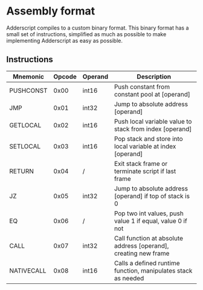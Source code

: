 # Assembly format
Adderscript compiles to a custom binary format. This binary format has a small set of instructions, simplified as much
as possible to make implementing Adderscript as easy as possible.

## Instructions
| Mnemonic | Opcode | Operand | Description |
| -------- | ------ | ------- | ----------- |
| PUSHCONST | 0x00   | int16    | Push constant from constant pool at [operand] |
| JMP | 0x01 | int32 | Jump to absolute address [operand] |
| GETLOCAL | 0x02 | int16 | Push local variable value to stack from index [operand] |
| SETLOCAL | 0x03 | int16 | Pop stack and store into local variable at index [operand] |
| RETURN | 0x04 | / | Exit stack frame or terminate script if last frame |
| JZ | 0x05 | int32 | Jump to absolute address [operand] if top of stack is 0 |
| EQ | 0x06 | / | Pop two int values, push value 1 if equal, value 0 if not |
| CALL | 0x07 | int32 | Call function at absolute address [operand], creating new frame |
| NATIVECALL | 0x08 | int16 | Calls a defined runtime function, manipulates stack as needed |